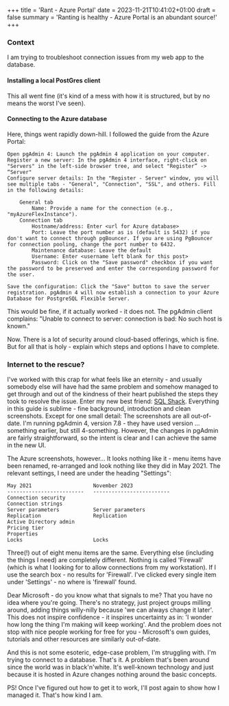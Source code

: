 +++
title = 'Rant - Azure Portal'
date = 2023-11-21T10:41:02+01:00
draft = false
summary = 'Ranting is healthy - Azure Portal is an abundant source!'
+++

### Context
I am trying to troubleshoot connection issues from my web app to the database.

#### Installing a local PostGres client

This all went fine (it's kind of a mess with how it is structured, but by no means the worst I've seen).

#### Connecting to the Azure database

Here, things went rapidly down-hill. I followed the guide from the Azure Portal:

    Open pgAdmin 4: Launch the pgAdmin 4 application on your computer.
    Register a new server: In the pgAdmin 4 interface, right-click on "Servers" in the left-side browser tree, and select "Register” -> “Server"
    Configure server details: In the "Register - Server" window, you will see multiple tabs - "General", "Connection", "SSL", and others. Fill in the following details:

        General tab
            Name: Provide a name for the connection (e.g., "myAzureFlexInstance").
        Connection tab
            Hostname/address: Enter <url for Azure database>
            Port: Leave the port number as is (default is 5432) if you don't want to connect through pgBouncer. If you are using PgBouncer for connection pooling, change the port number to 6432.
            Maintenance database: Leave the default
            Username: Enter <username left blank for this post>
            Password: Click on the "Save password" checkbox if you want the password to be preserved and enter the corresponding password for the user.

    Save the configuration: Click the "Save" button to save the server registration. pgAdmin 4 will now establish a connection to your Azure Database for PostgreSQL Flexible Server.

This would be fine, if it actually worked - it does not. The pgAdmin client complains: "Unable to connect to server: connection is bad: No such host is known."

Now. There is a lot of security around cloud-based offerings, which is fine. But for all that is holy - explain which steps and options I have to complete.

### Internet to the rescue?

I've worked with this crap for what feels like an eternity - and usually somebody else will have had the same problem and somehow managed to get through and out of the kindness of their heart published the steps they took to resolve the issue. Enter my new best friend: [SQL Shack](https://www.sqlshack.com/accessing-azure-database-for-postgresql-using-pgadmin/). Everything in this guide is sublime - fine background, introduction and clean screenshots. Except for one small detail: The screenshots are all out-of-date. I'm running pgAdmin 4, version 7.8 - they have used version ... something earlier, but still 4-something. However, the changes in pgAdmin are fairly straightforward, so the intent is clear and I can achieve the same in the new UI.

The Azure screenshots, however... It looks nothing like it - menu items have been renamed, re-arranged and look nothing like they did in May 2021. The relevant settings, I need are under the heading "Settings":

    May 2021                    November 2023
    -------------------------   -------------------------
    Connection security
    Connection strings
    Server parameters           Server parameters
    Replication                 Replication
    Active Directory admin
    Pricing tier
    Properties
    Locks                       Locks

Three(!) out of eight menu items are the same. Everything else (including the things I need) are completely different. Nothing is called 'Firewall' (which is what I looking for to allow connections from my workstation). If I use the search box - no results for 'Firewall'. I've clicked every single item under 'Settings' - no where is 'firewall' found.

Dear Microsoft - do you know what that signals to me? That you have no idea where you're going. There's no strategy, just project groups milling around, adding things willy-nilly because 'we can always change it later'. This does not inspire confidence - it inspires uncertainty as in: 'I wonder how long the thing I'm making will keep working'. And the problem does not stop with nice people working for free for you - Microsoft's own guides, tutorials and other resources are similarly out-of-date.

And this is not some esoteric, edge-case problem, I'm struggling with. I'm trying to connect to a database. That's it. A problem that's been around since the world was in black'n'white. It's well-known technology and just because it is hosted in Azure changes nothing around the basic concepts. 

PS! Once I've figured out how to get it to work, I'll post again to show how I managed it. That's how kind I am.